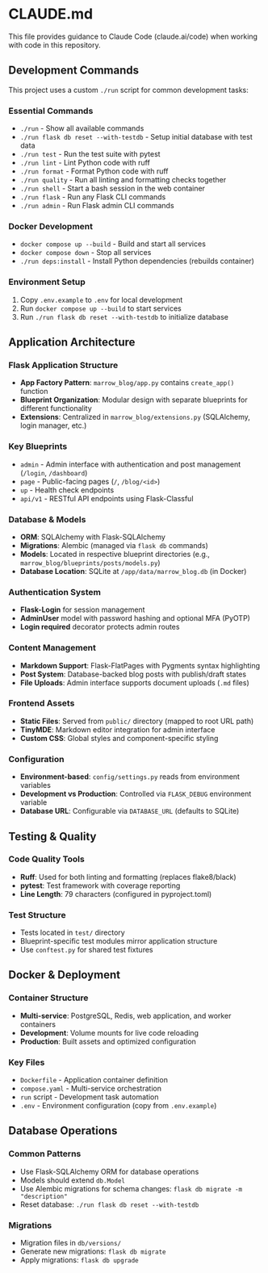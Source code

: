 # CLAUDE.md

This file provides guidance to Claude Code (claude.ai/code) when working with code in this repository.

## Development Commands

This project uses a custom `./run` script for common development tasks:

### Essential Commands
- `./run` - Show all available commands
- `./run flask db reset --with-testdb` - Setup initial database with test data
- `./run test` - Run the test suite with pytest
- `./run lint` - Lint Python code with ruff
- `./run format` - Format Python code with ruff
- `./run quality` - Run all linting and formatting checks together
- `./run shell` - Start a bash session in the web container
- `./run flask` - Run any Flask CLI commands
- `./run admin` - Run Flask admin CLI commands

### Docker Development
- `docker compose up --build` - Build and start all services
- `docker compose down` - Stop all services
- `./run deps:install` - Install Python dependencies (rebuilds container)

### Environment Setup
1. Copy `.env.example` to `.env` for local development
2. Run `docker compose up --build` to start services
3. Run `./run flask db reset --with-testdb` to initialize database

## Application Architecture

### Flask Application Structure
- **App Factory Pattern**: `marrow_blog/app.py` contains `create_app()` function
- **Blueprint Organization**: Modular design with separate blueprints for different functionality
- **Extensions**: Centralized in `marrow_blog/extensions.py` (SQLAlchemy, login manager, etc.)

### Key Blueprints
- `admin` - Admin interface with authentication and post management (`/login`, `/dashboard`)
- `page` - Public-facing pages (`/`, `/blog/<id>`)
- `up` - Health check endpoints
- `api/v1` - RESTful API endpoints using Flask-Classful

### Database & Models
- **ORM**: SQLAlchemy with Flask-SQLAlchemy
- **Migrations**: Alembic (managed via `flask db` commands)
- **Models**: Located in respective blueprint directories (e.g., `marrow_blog/blueprints/posts/models.py`)
- **Database Location**: SQLite at `/app/data/marrow_blog.db` (in Docker)

### Authentication System
- **Flask-Login** for session management
- **AdminUser** model with password hashing and optional MFA (PyOTP)
- **Login required** decorator protects admin routes

### Content Management
- **Markdown Support**: Flask-FlatPages with Pygments syntax highlighting
- **Post System**: Database-backed blog posts with publish/draft states
- **File Uploads**: Admin interface supports document uploads (`.md` files)

### Frontend Assets
- **Static Files**: Served from `public/` directory (mapped to root URL path)
- **TinyMDE**: Markdown editor integration for admin interface
- **Custom CSS**: Global styles and component-specific styling

### Configuration
- **Environment-based**: `config/settings.py` reads from environment variables
- **Development vs Production**: Controlled via `FLASK_DEBUG` environment variable
- **Database URL**: Configurable via `DATABASE_URL` (defaults to SQLite)

## Testing & Quality

### Code Quality Tools
- **Ruff**: Used for both linting and formatting (replaces flake8/black)
- **pytest**: Test framework with coverage reporting
- **Line Length**: 79 characters (configured in pyproject.toml)

### Test Structure
- Tests located in `test/` directory
- Blueprint-specific test modules mirror application structure
- Use `conftest.py` for shared test fixtures

## Docker & Deployment

### Container Structure
- **Multi-service**: PostgreSQL, Redis, web application, and worker containers
- **Development**: Volume mounts for live code reloading
- **Production**: Built assets and optimized configuration

### Key Files
- `Dockerfile` - Application container definition
- `compose.yaml` - Multi-service orchestration
- `run` script - Development task automation
- `.env` - Environment configuration (copy from `.env.example`)

## Database Operations

### Common Patterns
- Use Flask-SQLAlchemy ORM for database operations
- Models should extend `db.Model`
- Use Alembic migrations for schema changes: `flask db migrate -m "description"`
- Reset database: `./run flask db reset --with-testdb`

### Migrations
- Migration files in `db/versions/`
- Generate new migrations: `flask db migrate`
- Apply migrations: `flask db upgrade`